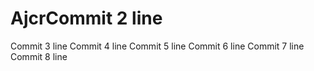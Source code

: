 # AjcrCommit 2 line
Commit 3 line
Commit 4 line
Commit 5 line
Commit 6 line
Commit 7 line
Commit 8 line
